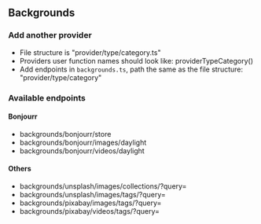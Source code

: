 ## Backgrounds

### Add another provider

-   File structure is "provider/type/category.ts"
-   Providers user function names should look like: providerTypeCategory()
-   Add endpoints in `backgrounds.ts`, path the same as the file structure: "provider/type/category"

### Available endpoints

#### Bonjourr

-   backgrounds/bonjourr/store
-   backgrounds/bonjourr/images/daylight
-   backgrounds/bonjourr/videos/daylight

#### Others

-   backgrounds/unsplash/images/collections/?query=
-   backgrounds/unsplash/images/tags/?query=
-   backgrounds/pixabay/images/tags/?query=
-   backgrounds/pixabay/videos/tags/?query=
